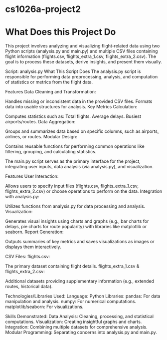 # cs1026a-project2
# What Does this Project Do

This project involves analyzing and visualizing flight-related data using two Python scripts (analysis.py and main.py) and multiple CSV files containing flight information (flights.csv, flights_extra_1.csv, flights_extra_2.csv). The goal is to process these datasets, derive insights, and present them visually.

Script: analysis.py
What This Script Does
The analysis.py script is responsible for performing data preprocessing, analysis, and computation of statistics or metrics from the flight data.

Features
Data Cleaning and Transformation:

Handles missing or inconsistent data in the provided CSV files.
Formats data into usable structures for analysis.
Key Metrics Calculation:

Computes statistics such as:
Total flights.
Average delays.
Busiest airports/routes.
Data Aggregation:

Groups and summarizes data based on specific columns, such as airports, airlines, or routes.
Modular Design:

Contains reusable functions for performing common operations like filtering, grouping, and calculating statistics.

The main.py script serves as the primary interface for the project, integrating user inputs, data analysis (via analysis.py), and visualization.

Features
User Interaction:

Allows users to specify input files (flights.csv, flights_extra_1.csv, flights_extra_2.csv) or choose operations to perform on the data.
Integration with analysis.py:

Utilizes functions from analysis.py for data processing and analysis.
Visualization:

Generates visual insights using charts and graphs (e.g., bar charts for delays, pie charts for route popularity) with libraries like matplotlib or seaborn.
Report Generation:

Outputs summaries of key metrics and saves visualizations as images or displays them interactively.

CSV Files:
flights.csv:

The primary dataset containing flight details.
flights_extra_1.csv & flights_extra_2.csv:

Additional datasets providing supplementary information (e.g., extended routes, historical data).


Technologies/Libraries Used:
Language: Python
Libraries:
pandas: For data manipulation and analysis.
numpy: For numerical computations.
matplotlib/seaborn: For visualizations.

Skills Demonstrated:
Data Analysis: Cleaning, processing, and statistical computations.
Visualization: Creating insightful graphs and charts.
Integration: Combining multiple datasets for comprehensive analysis.
Modular Programming: Separating concerns into analysis.py and main.py.
